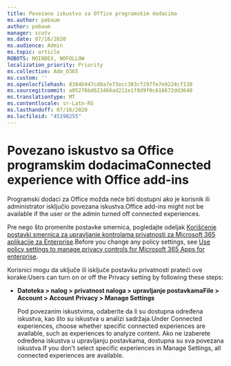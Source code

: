 ```yaml
---
title: Povezano iskustvo sa Office programskim dodacima
ms.author: pebaum
author: pebaum
manager: scotv
ms.date: 07/16/2020
ms.audience: Admin
ms.topic: article
ROBOTS: NOINDEX, NOFOLLOW
localization_priority: Priority
ms.collection: Adm_O365
ms.custom: ''
ms.openlocfilehash: 8384b947cd8a7e73ecc383cf297fe7e9224cf130
ms.sourcegitcommit: a05276bd623466ad211e1f8d9f0c616672dd3640
ms.translationtype: MT
ms.contentlocale: sr-Latn-RS
ms.lasthandoff: 07/16/2020
ms.locfileid: "45198255"
---
```

# <a name="connected-experience-with-office-add-ins"></a><span data-ttu-id="75974-102">Povezano iskustvo sa Office programskim dodacima</span><span class="sxs-lookup"><span data-stu-id="75974-102">Connected experience with Office add-ins</span></span>

<span data-ttu-id="75974-103">Programski dodaci za Office možda neće biti dostupni ako je korisnik ili administrator isključio povezana iskustva.</span><span class="sxs-lookup"><span data-stu-id="75974-103">Office add-ins might not be available if the user or the admin turned off connected experiences.</span></span>

<span data-ttu-id="75974-104">Pre nego što promenite postavke smernica, pogledajte odeljak [Korišćenje postavki smernica za upravljanje kontrolama privatnosti za Microsoft 365 aplikacije za Enterprise](https://docs.microsoft.com/deployoffice/privacy/manage-privacy-controls).</span><span class="sxs-lookup"><span data-stu-id="75974-104">Before you change any policy settings, see [Use policy settings to manage privacy controls for Microsoft 365 Apps for enterprise](https://docs.microsoft.com/deployoffice/privacy/manage-privacy-controls).</span></span>

<span data-ttu-id="75974-105">Korisnici mogu da uključe ili isključe postavku privatnosti prateći ove korake:</span><span class="sxs-lookup"><span data-stu-id="75974-105">Users can turn on or off the Privacy setting by following these steps:</span></span>

- <span data-ttu-id="75974-106">**Datoteka > nalog > privatnost naloga > upravljanje postavkama**</span><span class="sxs-lookup"><span data-stu-id="75974-106">**File > Account > Account Privacy > Manage Settings**</span></span> 

    <span data-ttu-id="75974-107">Pod povezanim iskustvima, odaberite da li su dostupna određena iskustva, kao što su iskustva u analizi sadržaja.</span><span class="sxs-lookup"><span data-stu-id="75974-107">Under Connected experiences, choose whether specific connected experiences are available, such as experiences to analyze content.</span></span> <span data-ttu-id="75974-108">Ako ne izaberete određena iskustva u upravljanju postavkama, dostupna su sva povezana iskustva.</span><span class="sxs-lookup"><span data-stu-id="75974-108">If you don't select specific experiences in Manage Settings, all connected experiences are available.</span></span>
